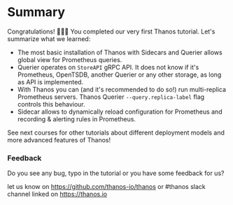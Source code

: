 # Summary

Congratulations! 🎉🎉🎉
You completed our very first Thanos tutorial. Let's summarize what we learned:

* The most basic installation of Thanos with Sidecars and Querier allows global view for Prometheus queries.
* Querier operates on `StoreAPI` gRPC API. It does not know if it's Prometheus, OpenTSDB, another Querier or any other storage, as long as API is implemented.
* With Thanos you can (and it's recommended to do so!) run multi-replica Prometheus servers. Thanos Querier `--query.replica-label` flag controls this behaviour. 
* Sidecar allows to dynamically reload configuration for Prometheus and recording & alerting rules in Prometheus.

See next courses for other tutorials about different deployment models and more advanced features of Thanos!  

### Feedback

Do you see any bug, typo in the tutorial or you have some feedback for us? 

let us know on https://github.com/thanos-io/thanos or #thanos slack channel linked on https://thanos.io